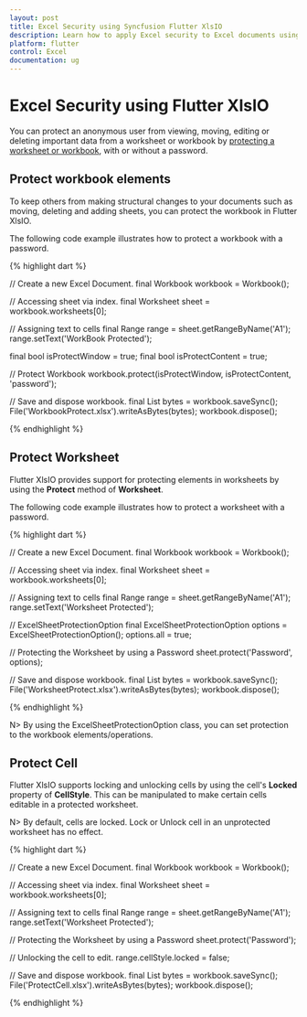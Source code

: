 ```yaml
---
layout: post
title: Excel Security using Syncfusion Flutter XlsIO
description: Learn how to apply Excel security to Excel documents using Flutter XlsIO and briefs about Security in Flutter XlsIO.
platform: flutter
control: Excel
documentation: ug
---
```


# Excel Security using Flutter XlsIO

You can protect an anonymous user from viewing, moving, editing or deleting important data from a worksheet or workbook by [protecting a worksheet or workbook](https://support.office.com/en-ca/article/Password-protect-worksheet-or-workbook-elements-dbf706e0-ba22-4a08-84d8-552db16eef11#bmprotectelements), with or without a password.

## Protect workbook elements

To keep others from making structural changes to your documents such as moving, deleting and adding sheets, you can protect the workbook in Flutter XlsIO. 

The following code example illustrates how to protect a workbook with a password.

{% highlight dart %}

// Create a new Excel Document.
final Workbook workbook = Workbook();

// Accessing sheet via index.
final Worksheet sheet = workbook.worksheets[0];

// Assigning text to cells
final Range range = sheet.getRangeByName('A1');
range.setText('WorkBook Protected');

final bool isProtectWindow = true;
final bool isProtectContent = true;

// Protect Workbook
workbook.protect(isProtectWindow, isProtectContent, 'password');

// Save and dispose workbook.
final List<int> bytes = workbook.saveSync();
File('WorkbookProtect.xlsx').writeAsBytes(bytes);
workbook.dispose();

{% endhighlight %}

## Protect Worksheet 

Flutter XlsIO provides support for protecting elements in worksheets by using the **Protect** method of **Worksheet**.

The following code example illustrates how to protect a worksheet with a password. 

{% highlight dart %}

// Create a new Excel Document.
final Workbook workbook = Workbook();

// Accessing sheet via index.
final Worksheet sheet = workbook.worksheets[0];

// Assigning text to cells
final Range range = sheet.getRangeByName('A1');
range.setText('Worksheet Protected');

// ExcelSheetProtectionOption
final ExcelSheetProtectionOption options = ExcelSheetProtectionOption();
options.all = true;

// Protecting the Worksheet by using a Password
sheet.protect('Password', options);

// Save and dispose workbook.
final List<int> bytes = workbook.saveSync();
File('WorksheetProtect.xlsx').writeAsBytes(bytes);
workbook.dispose();

{% endhighlight %}

N> By using the ExcelSheetProtectionOption class, you can set protection to the workbook elements/operations.

## Protect Cell

Flutter XlsIO supports locking and unlocking cells by using the cell's **Locked** property of __CellStyle__. This can be manipulated to make certain cells editable in a protected worksheet. 

N> By default, cells are locked. Lock or Unlock cell in an unprotected worksheet has no effect. 

{% highlight dart %}

// Create a new Excel Document.
final Workbook workbook = Workbook();

// Accessing sheet via index.
final Worksheet sheet = workbook.worksheets[0];

// Assigning text to cells
final Range range = sheet.getRangeByName('A1');
range.setText('Worksheet Protected');

// Protecting the Worksheet by using a Password
sheet.protect('Password');

// Unlocking the cell to edit.
range.cellStyle.locked = false;

// Save and dispose workbook.
final List<int> bytes = workbook.saveSync();
File('ProtectCell.xlsx').writeAsBytes(bytes);
workbook.dispose();

{% endhighlight %}